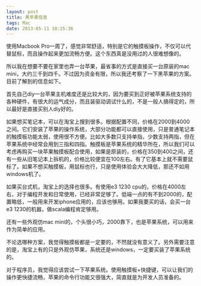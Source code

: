 ```yaml
---
layout: post
title: 黑苹果信息
tags: Mac
date: 2013-05-11 10:25:36
---
```


使用Macbook Pro一周了，感觉非常舒适，特别是它的触摸板操作，不仅可以代替鼠标，而且操作起来更加流畅方便。这个东西真是没用过的人很难想像的。

所以我在想要不要在家里也弄一台苹果，最省事的方式是直接买一台原装的mac mini，大约三千到四千。不过因为资金有限，所以我还考察了一下黑苹果的方案。目前了解到的信息如下。

首先自己diy一台苹果主机难度还是比较大的，因为要买到正好被苹果系统支持的各种硬件，有很大的运气成分，而且装驱动调试什么的，不是一般人搞得定的，所以最好是直接买别人diy好的。

如果想买笔记本，可以在淘宝上搜到很多。根据配置不同，价格在2000到4000之间。它们安装了苹果的操作系统，大部分功能都可以直接使用，只是普通笔记本的触摸板功能太弱，使用很不方便。比如大多数只支持单指，少数支持两指，但在苹果系统中经常会用到三指和四指。触摸板是苹果系统的精华所在，所以我们可以考虑再购买一块苹果触摸板配合使用，如果是原装的，价格在350到400之间，还有一些从旧笔记本上拆机的，价格比较便宜在100左右。有了它基本上就不需要鼠标了。如果不想买触摸板，用鼠标也行，只是使用体验会大大降低，那还不如用windows机了。

如果买台式机，淘宝上的选择也很多。有使用e3 1230 cpu的，价格在4000左右，对于编程开发和日常使用，已经非常足够了。低端一点的有不到2000的，配置略低，一般用来开发iphone应用的，应该也够用。如果我要买的话，会买一台e3 1230的机器，做scala编程肯定够用。

还有一些外观仿mac mini的，个头很小巧，2000靠下，也是苹果系统，可以用来作为简单的应用。

不论选哪种方案，我觉得触摸板都是一定要的，不然就没有意义了。另外需要注意的是，淘宝上有的只是外观仿苹果，系统还是windows，一定要买装了苹果系统的。

对于程序员，我觉得应该尝试一下苹果系统。使用触摸板+快捷键，可以让我们的操作更快捷流畅，苹果的命令行功能又很强大，简直就是为开发人员准备的。
